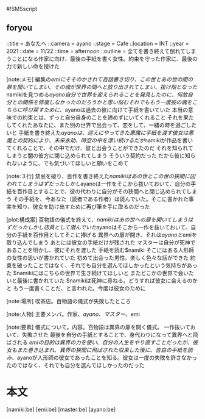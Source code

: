 #!SMSscript

## foryou

::title = あなたへ
::camera = ayano
::stage = Cafe
::location = INT
::year = 2021
::date = 11/22
::time = afternoon
::outline = 全てを書き終えて倒れてしまうことになる作家に向け、最後の手紙を書く女性。約束を守った作家に、最後の力で新しい命を授けた

[note:メモ]
編集の$emiにそそのかされて百話書き切り、この世とあの世の間の扉を開いてしまい、その魂が世界の間へと放り出されてしまい、抜け殻となった$namikiを見つめる$ayano
自分で世界を変えられることを発見したのに、何故自分との関係を修復しなかったのだろうかと思い悩む
それでももう一度彼の魂をこちらに呼び戻すために、$ayanoは過去の彼に向けて手紙を書いていた
本当の意味での約束とは、ずっと自分自身のことを諦めずにいてくれること
それを果たしてくれたあなたに、また別の世界で出会って、恋をして、一緒の時を過ごしたいと
手紙を書き終えた$ayanoは、迎えにやってきた悪魔に手紙を渡す
彼女は悪魔との契約により、未来永劫、時空の中を漂い続ける
だが$namikiが作品を書いてくれることで、その中でだけ、彼と出会うことができたのだ
それを知られてしまうと闇の彼方に閉じ込められてしまう
そういう契約だった
だから彼に知られないように、でも気づいてほしいと願いをこめて

[note:３行]
禁忌を破り、百作を書き終えた$namikiはあの世とこの世の狭間に囚われてしまうはずだった
しかし$ayanoは一作をそこから抜いておいて、自分の手紙を百作目とすることで、彼の代わりに自分がその狭間へと閉じ込められてしまう
その手紙を、今あなた（読者である作者）は読んでいた。そこに書かれた事実を知り、彼女を助け出すために再び筆を手に取るのだった

[plot:構成案]
百物語の儀式を終えて、$namikiはあの世への扉を開いてしまうはずだった
しかし店員として潜んでいた$ayanoはそこから一作を抜いておいて、自分の手紙を百作目としてそこに捧げる
異界への扉が開き、それは$ayanoと$emiを取り込んでしまう
あとには彼女の手紙だけが残された
マスターは自分が死神であることを明かし、彼にそれを渡した
手紙を読む$namiki
そこにはある人形師の女性の思いが書かれていた
初めて出会った男性。楽しく色々な話ができた
約束を破ったことではなく、それでも自分を選んでほしかったという気持ちがあった
$namikiにはこちらの世界で生き続けてほしいと
またどこかの世界で会いたいと最後に書かれていた
$namikiは死神に尋ねる。どうすれば彼女に会えるのかと
もう一度書くことだ、と言われた。今度は彼女のために

[note:場所]
喫茶店。百物語の儀式が失敗したところ

[note:人物]
主要メンバ。作家、$ayano、マスター、$emi

[note:要素]
儀式について。内容。百物語は異界の扉を開く儀式。
一作抜いておいて、失敗させた
最後を自分の手紙とすることで、身代わりになって異界へと飛ばされる
$emiの目的は異界の力を使い、自分の人生をやり直すことだったが、彼女もまた巻き込まれ、異界の狭間に飛ばされた
収束した後に、告白の手紙を読み、$ayanoが人形師の彼女であったことを知る。彼女は一度の失敗を許さなかったのではなく、それでも自分を選んでほしかったのだった

# 本文

[namiki:be]
[emi:be]
[master:be]
[ayano:be]
